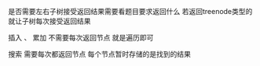 是否需要左右子树接受返回结果需要看题目要求返回什么 若返回treenode类型的 就让子树每次接受返回结果

插入 、 累加 不需要每次返回节点 就是遍历即可

搜索 需要每次都返回节点 每个节点暂时存储的是找到的结果